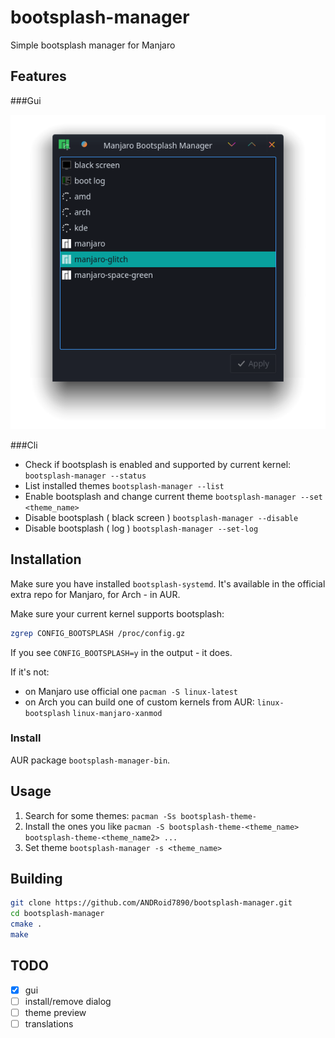 # bootsplash-manager
Simple bootsplash manager for Manjaro

## Features
###Gui
<p align="center">
   <img src="https://github.com/ANDRoid7890/bootsplash-manager/blob/master/screenshots/main%20window.png?raw=true"/>
</p>

###Cli
* Check if bootsplash is enabled and supported by current kernel:  `bootsplash-manager --status`
* List installed themes                                            `bootsplash-manager --list`
* Enable bootsplash and change current theme                       `bootsplash-manager --set <theme_name>`
* Disable bootsplash ( black screen )                              `bootsplash-manager --disable`
* Disable bootsplash ( log )                                       `bootsplash-manager --set-log`
  


## Installation
Make sure you have installed `bootsplash-systemd`. It's available in the official extra repo for Manjaro, for Arch - in AUR.

Make sure your current kernel supports bootsplash:
```bash
zgrep CONFIG_BOOTSPLASH /proc/config.gz
```
If you see `CONFIG_BOOTSPLASH=y` in the output - it does.

If it's not:
- on Manjaro use official one `pacman -S linux-latest`
- on Arch you can build one of custom kernels from AUR: `linux-bootsplash` 	`linux-manjaro-xanmod`
### Install
AUR package `bootsplash-manager-bin`.

## Usage
1) Search for some themes: `pacman -Ss bootsplash-theme-`
2) Install the ones you like `pacman -S bootsplash-theme-<theme_name> bootsplash-theme-<theme_name2> ...`
3) Set theme `bootsplash-manager -s <theme_name>`

## Building
```bash
git clone https://github.com/ANDRoid7890/bootsplash-manager.git
cd bootsplash-manager
cmake .
make
```
## TODO
- [x] gui
- [ ] install/remove dialog
- [ ] theme preview
- [ ] translations
